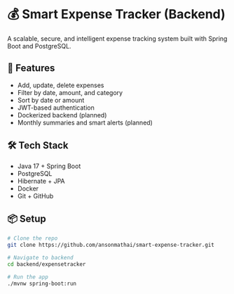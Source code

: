 # 💰 Smart Expense Tracker (Backend)

A scalable, secure, and intelligent expense tracking system built with Spring Boot and PostgreSQL.

## 🚀 Features

- Add, update, delete expenses
- Filter by date, amount, and category
- Sort by date or amount
- JWT-based authentication
- Dockerized backend (planned)
- Monthly summaries and smart alerts (planned)

## 🛠️ Tech Stack

- Java 17 + Spring Boot
- PostgreSQL
- Hibernate + JPA
- Docker
- Git + GitHub

## 📦 Setup

```bash
# Clone the repo
git clone https://github.com/ansonmathai/smart-expense-tracker.git

# Navigate to backend
cd backend/expensetracker

# Run the app
./mvnw spring-boot:run

